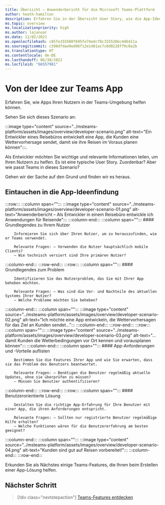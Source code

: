 ```yaml
---
title: Übersicht – Anwenderbericht für die Microsoft Teams-Plattform
author: heath-hamilton
description: Erfahren Sie in der Übersicht User Story, wie die App-Idee den Benutzeranforderungen für die Microsoft Teams-Plattform entspricht.
ms.topic: overview
ms.localizationpriority: high
ms.author: lajanuar
ms.date: 11/02/2021
ms.openlocfilehash: c85fe155500f695fe74edcf0c155526bc446411a
ms.sourcegitcommit: c398dfdae9ed96f12e1401ac7c8d0228ff9c0a2b
ms.translationtype: HT
ms.contentlocale: de-DE
ms.lasthandoff: 06/30/2022
ms.locfileid: "66557981"
---
```

# <a name="from-ideas-to-teams-app"></a>Von der Idee zur Teams App

Erfahren Sie, wie Apps Ihren Nutzern in der Teams-Umgebung helfen können.

Sehen Sie sich dieses Szenario an:

:::image type="content" source="../msteams-platform/assets/images/overview/developer-scenario.png" alt-text="Ein Entwickler eines Reisebüros entwickelt eine App, die Kunden eine Wettervorhersage sendet, damit sie ihre Reisen im Voraus planen können":::.

Als Entwickler möchten Sie wichtige und relevante Informationen teilen, um Ihren Nutzern zu helfen. Es ist eine typische User Story. Zuordenbar? Aber wie passt Teams in dieses Szenario?

Gehen wir der Sache auf den Grund und finden wir es heraus.

## <a name="delve-into-app-ideation"></a>Eintauchen in die App-Ideenfindung

:::row:::
   :::column span="":::
      :::image type="content" source="../msteams-platform/assets/images/overview/developer-scenario-01.png" alt-text="Anwenderbericht – Als Entwickler in einem Reisebüro entwickle ich Anwendungen für Reisende":::
   :::column-end:::
   :::column span="":::
      #### <a name="understand-your-user"></a>Grundlegendes zu Ihrem Nutzer

        Informieren Sie sich über Ihren Nutzer, um zu herauszufinden, wie er Teams verwendet. 
        
        Relevante Fragen: – Verwenden die Nutzer hauptsächlich mobile Clients?
        – Wie technisch versiert sind Ihre primären Nutzer?
   :::column-end:::
:::row-end:::
:::row:::
   :::column span="":::
      #### <a name="understand-the-problem"></a>Grundlegendes zum Problem

        Identifizieren Sie das Nutzerproblem, das Sie mit Ihrer App beheben möchten. 

        Relevante Fragen: – Was sind die Vor- und Nachteile des aktuellen Systems Ihrer Nutzer?
        – Welche Probleme möchten Sie beheben?
   :::column-end:::
   :::column span="":::
       :::image type="content" source="../msteams-platform/assets/images/overview/developer-scenario-02.png" alt-text="Ich möchte eine App entwickeln, die Wettervorhersagen für das Ziel an Kunden sendet...":::
   :::column-end:::
:::row-end:::
:::row:::
   :::column span="":::
      :::image type="content" source="../msteams-platform/assets/images/overview/developer-scenario-03.png" alt-text="... damit Kunden die Wetterbedingungen vor Ort kennen und vorausplanen können":::
   :::column-end:::
   :::column span="":::
      #### <a name="list-app-requirements-and-benefits"></a>App-Anforderungen und -Vorteile auflisten

        Bestimmen Sie die Features Ihrer App und wie Sie erwarten, dass sie das Problem des Benutzers beantwortet. 

        Relevante Fragen: – Benötigen die Benutzer regelmäßig aktuelle Updates, ohne sie überprüfen zu müssen?
        – Müssen Sie Benutzer authentifizieren?
   :::column-end:::
:::row-end:::
:::row:::
   :::column span="":::
      #### <a name="user-centric-solution"></a>Benutzerorientierte Lösung

        Gestalten Sie die richtige App-Erfahrung für Ihre Benutzer mit einer App, die ihren Anforderungen entspricht. 

        Relevante Fragen: – Sollten nur registrierte Benutzer regelmäßige Hilfe erhalten?
        – Welche Funktionen wären für die Benutzererfahrung am besten geeignet?
   :::column-end:::
   :::column span="":::
       :::image type="content" source="../msteams-platform/assets/images/overview/developer-scenario-04.png" alt-text="Kunden sind gut auf Reisen vorbereitet!":::
   :::column-end:::
:::row-end:::

Erkunden Sie als Nächstes einige Teams-Features, die Ihnen beim Erstellen einer App-Lösung helfen.

## <a name="next-step"></a>Nächster Schritt

> [!div class="nextstepaction"]
> [Teams-Features entdecken](overview-explore.md)
